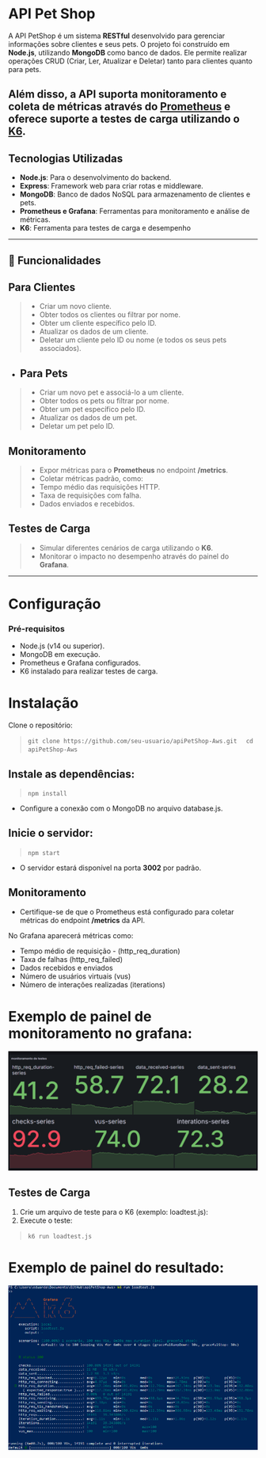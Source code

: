 # API Pet Shop 


A API PetShop é um sistema **RESTful** desenvolvido para gerenciar informações sobre clientes e seus pets. O projeto foi construído em **Node.js**, utilizando **MongoDB** como banco de dados. Ele permite realizar operações CRUD (Criar, Ler, Atualizar e Deletar) tanto para clientes quanto para pets.

Além disso, a API suporta monitoramento e coleta de métricas através do [Prometheus](https://prometheus.io/) e oferece suporte a testes de carga utilizando o [K6](https://k6.io/).
---
## Tecnologias Utilizadas

- **Node.js**: Para o desenvolvimento do backend.
- **Express**: Framework web para criar rotas e middleware.
- **MongoDB**: Banco de dados NoSQL para armazenamento de clientes e pets.
- **Prometheus e Grafana**: Ferramentas para monitoramento e análise de métricas.
- **K6**: Ferramenta para testes de carga e desempenho
---

## 🚀 Funcionalidades

## Para Clientes
> - Criar um novo cliente.
> - Obter todos os clientes ou filtrar por nome.
> - Obter um cliente específico pelo ID.
> - Atualizar os dados de um cliente.
> - Deletar um cliente pelo ID ou nome (e todos os seus pets associados).
- ## Para Pets
> - Criar um novo pet e associá-lo a um cliente.
> - Obter todos os pets ou filtrar por nome.
> - Obter um pet específico pelo ID.
> - Atualizar os dados de um pet.
> - Deletar um pet pelo ID.
## Monitoramento
> - Expor métricas para o **Prometheus** no endpoint **/metrics**.
> - Coletar métricas padrão, como:
> - Tempo médio das requisições HTTP.
> - Taxa de requisições com falha.
> - Dados enviados e recebidos.
## Testes de Carga
> - Simular diferentes cenários de carga utilizando o **K6**.
> - Monitorar o impacto no desempenho através do painel do **Grafana**.

---

## 
# Configuração
### Pré-requisitos
- Node.js (v14 ou superior).
- MongoDB em execução.
- Prometheus e Grafana configurados.
- K6 instalado para realizar testes de carga.
# Instalação
Clone o repositório:

> ```git clone https://github.com/seu-usuario/apiPetShop-Aws.git  ```
>  ```cd apiPetShop-Aws```
## Instale as dependências:

>  ```npm install```
- Configure a conexão com o MongoDB no arquivo database.js.

## Inicie o servidor:

>  ```npm start```
- O servidor estará disponível na porta **3002** por padrão.

## Monitoramento
- Certifique-se de que o Prometheus está configurado para coletar métricas do endpoint **/metrics** da API.

No Grafana aparecerá métricas como:

- Tempo médio de requisição - (http_req_duration)
- Taxa de falhas (http_req_failed)
- Dados recebidos e enviados
- Número de usuários virtuais (vus)
- Número de interações realizadas (iterations)
# Exemplo de painel de monitoramento no grafana:
![painel de monitoramento do grafana](img\teste.png)

## Testes de Carga
1. Crie um arquivo de teste para o K6 (exemplo: loadtest.js):
2. Execute o teste:
> ```k6 run loadtest.js```
# Exemplo de painel do resultado:
![execução completa do k6](img\k6.png)





